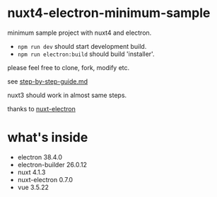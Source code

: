 # nuxt4-electron-minimum-sample

minimum sample project with nuxt4 and electron.

- `npm run dev` should start development build.
- `npm run electron:build` should build 'installer'.

please feel free to clone, fork, modify etc.

see [step-by-step-guide.md](https://github.com/mia-san/nuxt4-electron-minimum-sample/blob/main/step-by-step-guide.md)

nuxt3 should work in almost same steps.

thanks to [nuxt-electron](https://github.com/caoxiemeihao/nuxt-electron)

# what's inside

- electron 38.4.0
- electron-builder 26.0.12
- nuxt 4.1.3
- nuxt-electron 0.7.0
- vue 3.5.22
